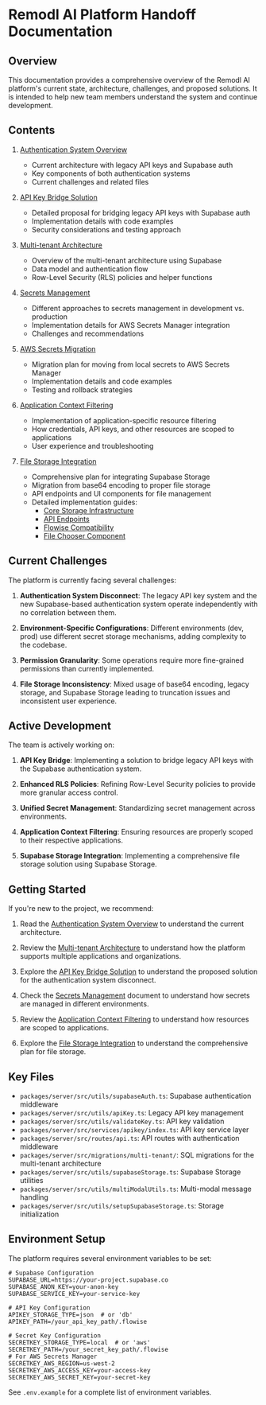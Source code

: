# Remodl AI Platform Handoff Documentation

## Overview

This documentation provides a comprehensive overview of the Remodl AI platform's current state, architecture, challenges, and proposed solutions. It is intended to help new team members understand the system and continue development.

## Contents

1. [Authentication System Overview](01_authentication_system_overview.md)
   - Current architecture with legacy API keys and Supabase auth
   - Key components of both authentication systems
   - Current challenges and related files

2. [API Key Bridge Solution](02_api_key_bridge_solution.md)
   - Detailed proposal for bridging legacy API keys with Supabase auth
   - Implementation details with code examples
   - Security considerations and testing approach

3. [Multi-tenant Architecture](03_multi_tenant_architecture.md)
   - Overview of the multi-tenant architecture using Supabase
   - Data model and authentication flow
   - Row-Level Security (RLS) policies and helper functions

4. [Secrets Management](04_secrets_management.md)
   - Different approaches to secrets management in development vs. production
   - Implementation details for AWS Secrets Manager integration
   - Challenges and recommendations

5. [AWS Secrets Migration](05_aws_secrets_migration/README.md)
   - Migration plan for moving from local secrets to AWS Secrets Manager
   - Implementation details and code examples
   - Testing and rollback strategies

6. [Application Context Filtering](06_application_context_filtering.md)
   - Implementation of application-specific resource filtering
   - How credentials, API keys, and other resources are scoped to applications
   - User experience and troubleshooting

7. [File Storage Integration](07_file_storage/README.md)
   - Comprehensive plan for integrating Supabase Storage
   - Migration from base64 encoding to proper file storage
   - API endpoints and UI components for file management
   - Detailed implementation guides:
     - [Core Storage Infrastructure](07_file_storage/01_core_storage_infrastructure.md)
     - [API Endpoints](07_file_storage/02_api_endpoints.md)
     - [Flowise Compatibility](07_file_storage/03_flowise_compatibility.md)
     - [File Chooser Component](07_file_storage/04_file_chooser_component.md)

## Current Challenges

The platform is currently facing several challenges:

1. **Authentication System Disconnect**: The legacy API key system and the new Supabase-based authentication system operate independently with no correlation between them.

2. **Environment-Specific Configurations**: Different environments (dev, prod) use different secret storage mechanisms, adding complexity to the codebase.

3. **Permission Granularity**: Some operations require more fine-grained permissions than currently implemented.

4. **File Storage Inconsistency**: Mixed usage of base64 encoding, legacy storage, and Supabase Storage leading to truncation issues and inconsistent user experience.

## Active Development

The team is actively working on:

1. **API Key Bridge**: Implementing a solution to bridge legacy API keys with the Supabase authentication system.

2. **Enhanced RLS Policies**: Refining Row-Level Security policies to provide more granular access control.

3. **Unified Secret Management**: Standardizing secret management across environments.

4. **Application Context Filtering**: Ensuring resources are properly scoped to their respective applications.

5. **Supabase Storage Integration**: Implementing a comprehensive file storage solution using Supabase Storage.

## Getting Started

If you're new to the project, we recommend:

1. Read the [Authentication System Overview](01_authentication_system_overview.md) to understand the current architecture.

2. Review the [Multi-tenant Architecture](03_multi_tenant_architecture.md) to understand how the platform supports multiple applications and organizations.

3. Explore the [API Key Bridge Solution](02_api_key_bridge_solution.md) to understand the proposed solution for the authentication system disconnect.

4. Check the [Secrets Management](04_secrets_management.md) document to understand how secrets are managed in different environments.

5. Review the [Application Context Filtering](06_application_context_filtering.md) to understand how resources are scoped to applications.

6. Explore the [File Storage Integration](07_file_storage/README.md) to understand the comprehensive plan for file storage.

## Key Files

- `packages/server/src/utils/supabaseAuth.ts`: Supabase authentication middleware
- `packages/server/src/utils/apiKey.ts`: Legacy API key management
- `packages/server/src/utils/validateKey.ts`: API key validation
- `packages/server/src/services/apikey/index.ts`: API key service layer
- `packages/server/src/routes/api.ts`: API routes with authentication middleware
- `packages/server/src/migrations/multi-tenant/`: SQL migrations for the multi-tenant architecture
- `packages/server/src/utils/supabaseStorage.ts`: Supabase Storage utilities
- `packages/server/src/utils/multiModalUtils.ts`: Multi-modal message handling
- `packages/server/src/utils/setupSupabaseStorage.ts`: Storage initialization

## Environment Setup

The platform requires several environment variables to be set:

```
# Supabase Configuration
SUPABASE_URL=https://your-project.supabase.co
SUPABASE_ANON_KEY=your-anon-key
SUPABASE_SERVICE_KEY=your-service-key

# API Key Configuration
APIKEY_STORAGE_TYPE=json  # or 'db'
APIKEY_PATH=/your_api_key_path/.flowise

# Secret Key Configuration
SECRETKEY_STORAGE_TYPE=local  # or 'aws'
SECRETKEY_PATH=/your_secret_key_path/.flowise
# For AWS Secrets Manager
SECRETKEY_AWS_REGION=us-west-2
SECRETKEY_AWS_ACCESS_KEY=your-access-key
SECRETKEY_AWS_SECRET_KEY=your-secret-key
```

See `.env.example` for a complete list of environment variables. 